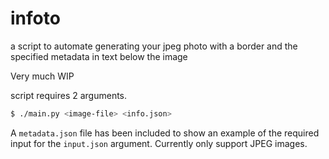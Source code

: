 # infoto
a script to automate generating your jpeg photo with a border and the specified metadata in text below the image

Very much WIP

script requires 2 arguments.
```bash
$ ./main.py <image-file> <info.json>
```

A `metadata.json` file has been included to show an example of the required input for the `input.json` argument.
Currently only support JPEG images.


